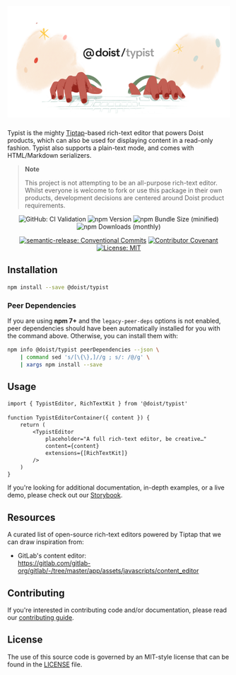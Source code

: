 <div align="center">
    <h1>
        <picture>
            <source media="(prefers-color-scheme: dark)" srcSet="https://github.com/Doist/typist/blob/main/.github/assets/logo-dark.png?raw=true" />
            <img src="https://github.com/Doist/typist/blob/main/.github/assets/logo-light.png?raw=true" />
        </picture>
    </h1>
</div>

Typist is the mighty [Tiptap](https://tiptap.dev/)-based rich-text editor that powers Doist products, which can also be used for displaying content in a read-only fashion. Typist also supports a plain-text mode, and comes with HTML/Markdown serializers.

> **Note**
>
> This project is not attempting to be an all-purpose rich-text editor. Whilst everyone is welcome to fork or use this package in their own products, development decisions are centered around Doist product requirements.

<div align="center">

![GitHub: CI Validation](https://github.com/Doist/typist/actions/workflows/check-ci-validation.yml/badge.svg?branch=main)
![npm Version](https://img.shields.io/npm/v/@doist/typist)
![npm Bundle Size (minified)](https://img.shields.io/bundlephobia/min/@doist/typist)
![npm Downloads (monthly)](https://img.shields.io/npm/dm/@doist/typist?color=blue)

[![semantic-release: Conventional Commits](https://img.shields.io/badge/semantic--release-Conventional%20Commits-e10079?logo=semantic-release)](https://github.com/semantic-release/semantic-release)
[![Contributor Covenant](https://img.shields.io/badge/Contributor%20Covenant-2.1-4baaaa.svg)](CODE_OF_CONDUCT.md)
[![License: MIT](https://img.shields.io/github/license/doist/typist)](LICENSE.md)

</div>

## Installation

```sh
npm install --save @doist/typist
```

### Peer Dependencies

If you are using **npm 7+** and the `legacy-peer-deps` options is not enabled, peer dependencies should have been automatically installed for you with the command above. Otherwise, you can install them with:

```sh
npm info @doist/typist peerDependencies --json \
    | command sed 's/[\{\},]//g ; s/: /@/g' \
    | xargs npm install --save
```

## Usage

```tsx
import { TypistEditor, RichTextKit } from '@doist/typist'

function TypistEditorContainer({ content }) {
    return (
        <TypistEditor
            placeholder="A full rich-text editor, be creative…"
            content={content}
            extensions={[RichTextKit]}
        />
    )
}
```

If you're looking for additional documentation, in-depth examples, or a live demo, please check out our [Storybook](https://typist.doist.dev/).

## Resources

A curated list of open-source rich-text editors powered by Tiptap that we can draw inspiration from:

-   GitLab's content editor:\
    https://gitlab.com/gitlab-org/gitlab/-/tree/master/app/assets/javascripts/content_editor

## Contributing

If you're interested in contributing code and/or documentation, please read our [contributing guide](CONTRIBUTING.md).

## License

The use of this source code is governed by an MIT-style license that can be found in the [LICENSE](LICENSE) file.
